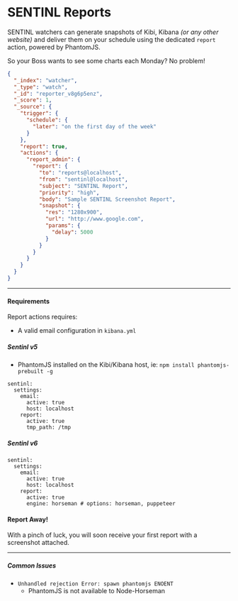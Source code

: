 # SENTINL Reports
SENTINL watchers can generate snapshots of Kibi, Kibana _(or any other website)_ and deliver them on your schedule using the dedicated ```report``` action, powered by PhantomJS.

So your Boss wants to see some charts each Monday? No problem!

```json
{
  "_index": "watcher",
  "_type": "watch",
  "_id": "reporter_v8g6p5enz",
  "_score": 1,
  "_source": {
    "trigger": {
      "schedule": {
        "later": "on the first day of the week"
      }
    },
    "report": true,
    "actions": {
      "report_admin": {
        "report": {
          "to": "reports@localhost",
          "from": "sentinl@localhost",
          "subject": "SENTINL Report",
          "priority": "high",
          "body": "Sample SENTINL Screenshot Report",
          "snapshot": {
            "res": "1280x900",
            "url": "http://www.google.com",
            "params": {
              "delay": 5000
            }
          }
        }
      }
    }
  }
}
```

---
#### Requirements
Report actions requires:
* A valid email configuration in ```kibana.yml```

##### Sentinl v5
* PhantomJS installed on the Kibi/Kibana host, ie: ```npm install phantomjs-prebuilt -g```

```
sentinl:
  settings:
    email:
      active: true
      host: localhost
    report:
      active: true
      tmp_path: /tmp
```

##### Sentinl v6
```
sentinl:
  settings:
    email:
      active: true
      host: localhost
    report:
      active: true
      engine: horseman # options: horseman, puppeteer
```

#### Report Away!
With a pinch of luck, you will soon receive your first report with a screenshot attached.

------

##### Common Issues
* ```Unhandled rejection Error: spawn phantomjs ENOENT```
    * PhantomJS is not available to Node-Horseman

